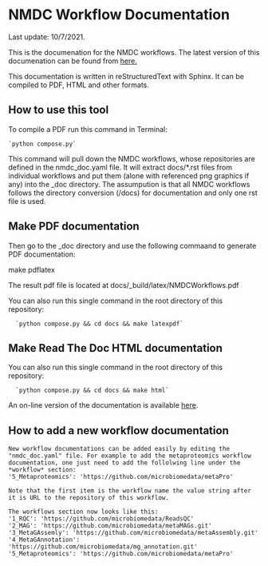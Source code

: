 # NMDC Workflow Documentation

Last update: 10/7/2021.

This is the documenation for the NMDC workflows. The latest version of this documenation can be found from [here.](
https://github.com/microbiomedata/workflow_documentation)

This documentation is written in reStructuredText with Sphinx. It can be compiled to PDF, HTML and other formats.

    
## How to use this tool
To compile a PDF run this command in Terminal:

    `python compose.py`

This command will pull down the NMDC workflows, whose repositories are defined in the nmdc_doc.yaml file. It will extract docs/*.rst files from individual workflows and put them (alone with referenced png graphics if any) into the _doc directory. The assumpution is that all NMDC workflows follows the directory conversion (/docs) for documentation and only one rst file is used.

## Make PDF documentation    

Then go to the _doc directory and use the following commaand to generate PDF documentation:

make pdflatex    

The result pdf file is located at docs/_build/latex/NMDCWorkflows.pdf

You can also run this single command in the root directory of this repository:

      `python compose.py && cd docs && make latexpdf`

## Make Read The Doc HTML documentation
    
You can also run this single command in the root directory of this repository:

      `python compose.py && cd docs && make html`

An on-line version of the documentation is available [here](https://nmdc-workflow-documentation.readthedocs.io/en/latest/index.html).

## How to add a new workflow documentation

    New workflow documentations can be added easily by editing the "nmdc_doc.yaml" file. For example to add the metaproteomics workflow documentation, one just need to add the follolwing line under the *workflow* section:
    '5_Metaproteomics': 'https://github.com/microbiomedata/metaPro'

    Note that the first item is the workflow name the value string after it is URL to the repository of this workflow. 

    The workflows section now looks like this:
    '1_RQC': 'https://github.com/microbiomedata/ReadsQC'
    '2_MAG': 'https://github.com/microbiomedata/metaMAGs.git'
    '3_MetaGAssemly': 'https://github.com/microbiomedata/metaAssembly.git'
    '4_MetaGAnnotation': 'https://github.com/microbiomedata/mg_annotation.git'
    '5_Metaproteomics': 'https://github.com/microbiomedata/metaPro'    


      


